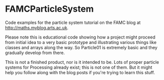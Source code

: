 # FAMCParticleSystem
Code examples for the particle system tutorial on the FAMC blog at http://maths.myblog.arts.ac.uk.

Please note this is educational code showing how a project might proceed from initial idea to a very basic prototype and illustrating various things like classes and arrays along the way. So Particle01 is extremely basic and they gradually develop from there.

This is not a finished product, nor is it intended to be. Lots of proper particle systems for Processing already exist; this is not one of them. But it might help you follow along with the blog posts if you're trying to learn this stuff.
